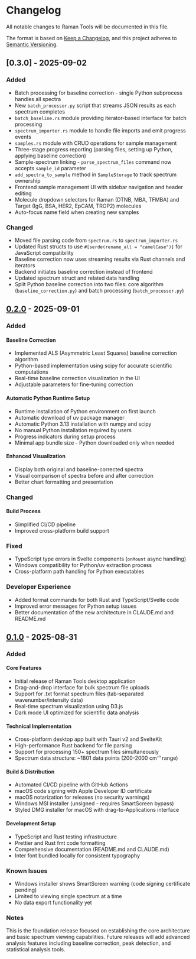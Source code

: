# Changelog

All notable changes to Raman Tools will be documented in this file.

The format is based on [Keep a Changelog](https://keepachangelog.com/en/1.0.0/),
and this project adheres to [Semantic Versioning](https://semver.org/spec/v2.0.0.html).

## [0.3.0] - 2025-09-02

### Added

- Batch processing for baseline correction - single Python subprocess handles all spectra
- New `batch_processor.py` script that streams JSON results as each spectrum completes
- `batch_baseline.rs` module providing iterator-based interface for batch processing
- `spectrum_importer.rs` module to handle file imports and emit progress events
- `samples.rs` module with CRUD operations for sample management
- Three-stage progress reporting (parsing files, setting up Python, applying baseline correction)
- Sample-spectrum linking - `parse_spectrum_files` command now accepts `sample_id` parameter
- `add_spectra_to_sample` method in `SampleStorage` to track spectrum ownership
- Frontend sample management UI with sidebar navigation and header editing
- Molecule dropdown selectors for Raman (DTNB, MBA, TFMBA) and Target (IgG, BSA, HER2, EpCAM, TROP2) molecules
- Auto-focus name field when creating new samples

### Changed

- Moved file parsing code from `spectrum.rs` to `spectrum_importer.rs`
- Updated Rust structs to use `#[serde(rename_all = "camelCase")]` for JavaScript compatibility
- Baseline correction now uses streaming results via Rust channels and iterators
- Backend initiates baseline correction instead of frontend
- Updated spectrum struct and related data handling
- Split Python baseline correction into two files: core algorithm (`baseline_correction.py`) and batch processing (`batch_processor.py`)

## [0.2.0] - 2025-09-01

### Added

#### Baseline Correction

- Implemented ALS (Asymmetric Least Squares) baseline correction algorithm
- Python-based implementation using scipy for accurate scientific computations
- Real-time baseline correction visualization in the UI
- Adjustable parameters for fine-tuning correction

#### Automatic Python Runtime Setup

- Runtime installation of Python environment on first launch
- Automatic download of uv package manager
- Automatic Python 3.13 installation with numpy and scipy
- No manual Python installation required by users
- Progress indicators during setup process
- Minimal app bundle size - Python downloaded only when needed

#### Enhanced Visualization

- Display both original and baseline-corrected spectra
- Visual comparison of spectra before and after correction
- Better chart formatting and presentation

### Changed

#### Build Process

- Simplified CI/CD pipeline
- Improved cross-platform build support

### Fixed

- TypeScript type errors in Svelte components (`onMount` async handling)
- Windows compatibility for Python/uv extraction process
- Cross-platform path handling for Python executables

### Developer Experience

- Added format commands for both Rust and TypeScript/Svelte code
- Improved error messages for Python setup issues
- Better documentation of the new architecture in CLAUDE.md and README.md

[0.2.0]: https://github.com/mdoverhag/raman-tools/releases/tag/v0.2.0

## [0.1.0] - 2025-08-31

### Added

#### Core Features

- Initial release of Raman Tools desktop application
- Drag-and-drop interface for bulk spectrum file uploads
- Support for .txt format spectrum files (tab-separated wavenumber/intensity data)
- Real-time spectrum visualization using D3.js
- Dark mode UI optimized for scientific data analysis

#### Technical Implementation

- Cross-platform desktop app built with Tauri v2 and SvelteKit
- High-performance Rust backend for file parsing
- Support for processing 150+ spectrum files simultaneously
- Spectrum data structure: ~1801 data points (200-2000 cm⁻¹ range)

#### Build & Distribution

- Automated CI/CD pipeline with GitHub Actions
- macOS code signing with Apple Developer ID certificate
- macOS notarization for releases (no security warnings)
- Windows MSI installer (unsigned - requires SmartScreen bypass)
- Styled DMG installer for macOS with drag-to-Applications interface

#### Development Setup

- TypeScript and Rust testing infrastructure
- Prettier and Rust fmt code formatting
- Comprehensive documentation (README.md and CLAUDE.md)
- Inter font bundled locally for consistent typography

### Known Issues

- Windows installer shows SmartScreen warning (code signing certificate pending)
- Limited to viewing single spectrum at a time
- No data export functionality yet

### Notes

This is the foundation release focused on establishing the core architecture and basic spectrum viewing capabilities. Future releases will add advanced analysis features including baseline correction, peak detection, and statistical analysis tools.

[0.1.0]: https://github.com/mdoverhag/raman-tools/releases/tag/v0.1.0
